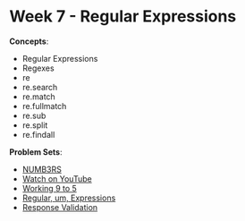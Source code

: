 # Week 7 - Regular Expressions

**Concepts**:
- Regular Expressions
- Regexes
- re
- re.search
- re.match
- re.fullmatch
- re.sub
- re.split
- re.findall

**Problem Sets**:

- [NUMB3RS](https://github.com/Snoower/cs50p-introduction-to-programming-with-python/tree/main/week-7/problem-sets/numb3rs)
- [Watch on YouTube](https://github.com/Snoower/cs50p-introduction-to-programming-with-python/blob/main/week-7/problem-sets/watch.py)
- [Working 9 to 5]()
- [Regular, um, Expressions]()
- [Response Validation]()

